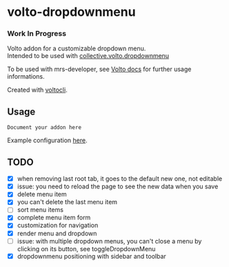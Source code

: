 # volto-dropdownmenu

### Work In Progress

Volto addon for a customizable dropdown menu.  
Intended to be used with [collective.volto.dropdownmenu](https://github.com/collective/collective.volto.dropdownmenu)

To be used with mrs-developer, see [Volto docs](https://docs.voltocms.com/customizing/add-ons/) for further usage informations.

Created with [voltocli](https://github.com/nzambello/voltocli).

## Usage

`Document your addon here`

Example configuration [here](./menuConfigurationExample.json).

## TODO

- [x] when removing last root tab, it goes to the default new one, not editable
- [x] issue: you need to reload the page to see the new data when you save
- [x] delete menu item
- [x] you can't delete the last menu item
- [ ] sort menu items
- [x] complete menu item form
- [x] customization for navigation
- [x] render menu and dropdown
- [ ] issue: with multiple dropdown menus, you can't close a menu by clicking on its button, see toggleDropdownMenu
- [x] dropdownmenu positioning with sidebar and toolbar
